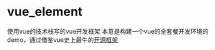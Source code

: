 # vue_element
使用vue的技术栈写的vue开发框架
本意是构建一个vue的全套餐开发环境的demo，通过借鉴vue史上最牛的[开源框架](https://github.com/bailicangdu/vue2-elm)
